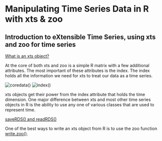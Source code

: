 # Manipulating Time Series Data in R with xts & zoo

## Introduction to eXtensible Time Series, using xts and zoo for time series

[What is an xts object?](https://www.rdocumentation.org/packages/xts/versions/0.9-7/topics/xts)

At the core of both xts and zoo is a simple R matrix with a few additional attributes. 
The most important of these attributes is the index. 
The index holds all the information we need for xts to treat our data as a time series.

![coredata()](http://www.rdocumentation.org/packages/xts/versions/0.9-7/topics/coredata.xts)
![index()](http://www.rdocumentation.org/packages/zoo/versions/1.7-13/topics/index)

xts objects get their power from the index attribute that holds the time dimension. One major difference between xts and most other time series objects in R is the ability to use any one of various classes that are used to represent time.

[saveRDS() and readRDS()](https://www.rdocumentation.org/packages/base/versions/3.3.1/topics/readRDS)

One of the best ways to write an xts object from R is to use the zoo function [write.zoo()](https://www.rdocumentation.org/packages/zoo/versions/1.7-13/topics/read.zoo).


